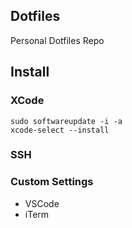 ## Dotfiles

Personal Dotfiles Repo


## Install

### XCode

```
sudo softwareupdate -i -a
xcode-select --install
```

### SSH

### Custom Settings

- VSCode
- iTerm


